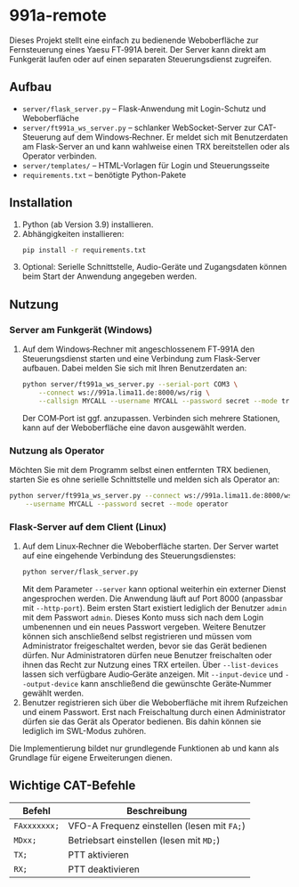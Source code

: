 # 991a-remote

Dieses Projekt stellt eine einfach zu bedienende Weboberfläche zur Fernsteuerung eines Yaesu FT‑991A bereit. Der Server kann direkt am Funkgerät laufen oder auf einen separaten Steuerungsdienst zugreifen.

## Aufbau

- `server/flask_server.py` – Flask-Anwendung mit Login-Schutz und Weboberfläche
 - `server/ft991a_ws_server.py` – schlanker WebSocket-Server zur CAT-Steuerung auf dem Windows‑Rechner. Er meldet sich mit Benutzerdaten am Flask-Server an und kann wahlweise einen TRX bereitstellen oder als Operator verbinden.
- `server/templates/` – HTML-Vorlagen für Login und Steuerungsseite
- `requirements.txt` – benötigte Python-Pakete

## Installation

1. Python (ab Version 3.9) installieren.
2. Abhängigkeiten installieren:
   ```bash
   pip install -r requirements.txt
   ```
3. Optional: Serielle Schnittstelle, Audio-Geräte und Zugangsdaten können beim Start der Anwendung angegeben werden.

## Nutzung

### Server am Funkgerät (Windows)

1. Auf dem Windows‑Rechner mit angeschlossenem FT‑991A den Steuerungsdienst starten und
   eine Verbindung zum Flask‑Server aufbauen. Dabei melden Sie sich mit Ihren Benutzerdaten an:
   ```bash
   python server/ft991a_ws_server.py --serial-port COM3 \
       --connect ws://991a.lima11.de:8000/ws/rig \
       --callsign MYCALL --username MYCALL --password secret --mode trx
   ```
   Der COM‑Port ist ggf. anzupassen. Verbinden sich mehrere Stationen, kann auf der Weboberfläche eine davon ausgewählt werden.

### Nutzung als Operator

Möchten Sie mit dem Programm selbst einen entfernten TRX bedienen, starten Sie es ohne serielle Schnittstelle und melden sich als Operator an:

```bash
python server/ft991a_ws_server.py --connect ws://991a.lima11.de:8000/ws/rig \
    --username MYCALL --password secret --mode operator
```

### Flask‑Server auf dem Client (Linux)

1. Auf dem Linux‑Rechner die Weboberfläche starten. Der Server wartet auf eine eingehende Verbindung des Steuerungsdienstes:
   ```bash
   python server/flask_server.py
   ```
   Mit dem Parameter `--server` kann optional weiterhin ein externer Dienst angesprochen werden. Die Anwendung läuft auf Port 8000 (anpassbar mit `--http-port`).
   Beim ersten Start existiert lediglich der Benutzer `admin` mit dem Passwort `admin`. Dieses Konto muss sich nach dem Login umbenennen und ein neues Passwort vergeben.
    Weitere Benutzer können sich anschließend selbst registrieren und müssen vom Administrator freigeschaltet werden, bevor sie das Gerät bedienen dürfen.
    Nur Administratoren dürfen neue Benutzer freischalten oder ihnen das Recht zur Nutzung eines TRX erteilen.
   Über `--list-devices` lassen sich verfügbare Audio‑Geräte anzeigen. Mit
   `--input-device` und `--output-device` kann anschließend die gewünschte
   Geräte‑Nummer gewählt werden.
2. Benutzer registrieren sich über die Weboberfläche mit ihrem Rufzeichen und einem Passwort. Erst nach Freischaltung durch einen Administrator dürfen sie das Gerät als Operator bedienen. Bis dahin können sie lediglich im SWL-Modus zuhören.

Die Implementierung bildet nur grundlegende Funktionen ab und kann als Grundlage für eigene Erweiterungen dienen.

## Wichtige CAT-Befehle

| Befehl | Beschreibung |
| ------ | ------------ |
| `FAxxxxxxx;` | VFO-A Frequenz einstellen (lesen mit `FA;`) |
| `MDxx;` | Betriebsart einstellen (lesen mit `MD;`) |
| `TX;` | PTT aktivieren |
| `RX;` | PTT deaktivieren |
